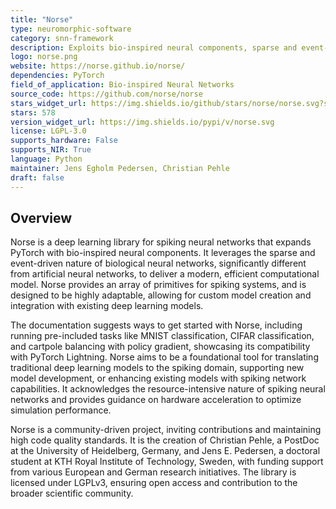 ```yaml
---
title: "Norse"
type: neuromorphic-software
category: snn-framework
description: Exploits bio-inspired neural components, sparse and event-driven, expands PyTorch with primitives for bio-inspired neural components.
logo: norse.png
website: https://norse.github.io/norse/
dependencies: PyTorch
field_of_application: Bio-inspired Neural Networks
source_code: https://github.com/norse/norse
stars_widget_url: https://img.shields.io/github/stars/norse/norse.svg?style=social
stars: 578
version_widget_url: https://img.shields.io/pypi/v/norse.svg
license: LGPL-3.0
supports_hardware: False
supports_NIR: True
language: Python
maintainer: Jens Egholm Pedersen, Christian Pehle
draft: false
---
```


## Overview
Norse is a deep learning library for spiking neural networks that expands PyTorch with bio-inspired neural components. It leverages the sparse and event-driven nature of biological neural networks, significantly different from artificial neural networks, to deliver a modern, efficient computational model. Norse provides an array of primitives for spiking systems, and is designed to be highly adaptable, allowing for custom model creation and integration with existing deep learning models.

The documentation suggests ways to get started with Norse, including running pre-included tasks like MNIST classification, CIFAR classification, and cartpole balancing with policy gradient, showcasing its compatibility with PyTorch Lightning. Norse aims to be a foundational tool for translating traditional deep learning models to the spiking domain, supporting new model development, or enhancing existing models with spiking network capabilities. It acknowledges the resource-intensive nature of spiking neural networks and provides guidance on hardware acceleration to optimize simulation performance.

Norse is a community-driven project, inviting contributions and maintaining high code quality standards. It is the creation of Christian Pehle, a PostDoc at the University of Heidelberg, Germany, and Jens E. Pedersen, a doctoral student at KTH Royal Institute of Technology, Sweden, with funding support from various European and German research initiatives. The library is licensed under LGPLv3, ensuring open access and contribution to the broader scientific community.
